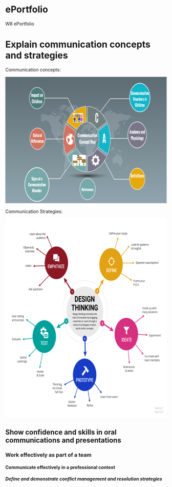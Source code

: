 # ePortfolio
W8 ePortfolio
<!DOCTYPE html>
<html>
<head>
<body>
  <h1>Explain communication concepts and strategies</h1>
  <p>Communication concepts:</p>
  <img src="Concept map.png" alt="Communication concepts" width="700" height="393">
  <p>Communication Strategies:</p>
  <img src="Strategy mind map.png" alt="Communication strategies" width="700" height="620">
  <h2>Show confidence and skills in oral communications and presentations</h2>
  <h3>Work effectively as part of a team</h3>
  <h4>Communicate effectively in a professional context</h4>
  <h5>Define and demonstrate conflict management and resolution strategies</h5>
</body>
</html>
